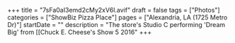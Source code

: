 +++
title = "7sFa0aI3emd2cMy2xV6l.avif"
draft = false
tags = ["Photos"]
categories = ["ShowBiz Pizza Place"]
pages = ["Alexandria, LA (1725 Metro Dr)"]
startDate = ""
description = "The store's Studio C performing 'Dream Big' from [[Chuck E. Cheese's Show 5 2016"
+++
